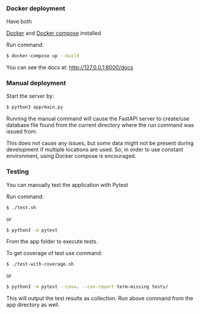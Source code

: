 ### Docker deployment

Have both

[Docker](https://www.docker.com/) and [Docker compose](https://docs.docker.com/compose/install/linux/) installed

Run command:

```bash
$ docker-compose up --build
```

You can see the docs at:
http://127.0.0.1:8000/docs

### Manual deployment

Start the server by:

```bash
$ python3 app/main.py
```

Running the manual command will cause the FastAPI server to create/use database file found from the current directory where the run command was issued from.

This does not cause any issues, but some data might not be present during development if multiple locations are used. So, in order to use constant environment, using Docker compose is encouraged.

### Testing

You can manually test the application with Pytest

Run command:

```bash
$ ./test.sh
```

or

```bash
$ python3 -m pytest
```

From the app folder to execute tests.

To get coverage of test use command:

```bash
$ ./test-with-coverage.sh
```

or

```bash
$ python3 -m pytest --cov=. --cov-report term-missing tests/
```

This will output the test results as collection.
Run above command from the app directory as well.

